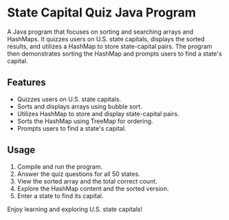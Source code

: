 # State Capital Quiz Java Program

A Java program that focuses on sorting and searching arrays and HashMaps. It quizzes users on U.S. state capitals, displays the sorted results, and utilizes a HashMap to store state-capital pairs. The program then demonstrates sorting the HashMap and prompts users to find a state's capital.

## Features
- Quizzes users on U.S. state capitals.
- Sorts and displays arrays using bubble sort.
- Utilizes HashMap to store and display state-capital pairs.
- Sorts the HashMap using TreeMap for ordering.
- Prompts users to find a state's capital.

## Usage
1. Compile and run the program.
2. Answer the quiz questions for all 50 states.
3. View the sorted array and the total correct count.
4. Explore the HashMap content and the sorted version.
5. Enter a state to find its capital.

Enjoy learning and exploring U.S. state capitals!
